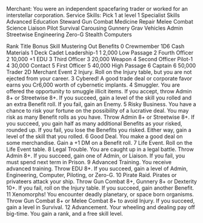 Merchant:
You were an independent spacefaring trader or worked for an interstellar corporation.
Service Skills: Pick 1 at level 1	Specialist Skills	Advanced Education
Steward	Gun Combat	Medicine
Repair	Melee Combat	Science
Liaison	Pilot	Survival
Carousing	Gunnery	Grav Vehicles
Admin	Streetwise	Engineering
Zero-G	Stealth	Computers
		
Rank	Title	Bonus Skill	Mustering Out Benefits
0	Crewmember		1D6	Cash	Materials
1	Deck Cadet	Leadership-1	1	2,000	Low Passage
2	Fourth Officer		2	10,000	+1 EDU
3	Third Officer		3	20,000	Weapon
4	Second Officer	Pilot-1	4	30,000	Contact
5	First Officer		5	40,000	High Passage
6	Captain		6	50,000	Trader
2D	Merchant Event
2	Injury. Roll on the Injury table, but you are not ejected from your career.
3	Cybered! A good trade deal or corporate favor earns you Cr6,000 worth of cybernetic implants.
4	Smuggler. You are offered the opportunity to smuggle illicit items. If you accept, throw Admin 8+ or Streetwise 8+. If you succeed, gain a level of the skill you rolled and an extra Benefit roll. If you fail, gain an Enemy.
5	Risky Business. You have a chance to risk your fortune on the possibility of a lucrative deal. You may risk as many Benefit rolls as you have. Throw Admin 8+ or Streetwise 8+. If you succeed, you gain half as many additional Benefits as your risked, rounded up. If you fail, you lose the Benefits you risked. Either way, gain a level of the skill that you rolled.
6	Good Deal. You make a good deal on some merchandise. Gain a +1 DM on a Benefit roll.
7	Life Event. Roll on the Life Event table.
8	Legal Trouble. You are caught up in a legal battle. Throw Admin 8+. If you succeed, gain one of Admin, or Liaison. If you fail, you must spend next term in Prison.
9	Advanced Training. You receive advanced training. Throw EDU 8+. If you succeed, gain a level of Admin, Engineering, Computer, Piloting, or Zero-G.
10	Pirate Raid. Pirates or privateers attack your ship. Throw Gun Combat 8+, Gunnery 8+ or Dexterity 10+. If you fail, roll on the Injury table. If you succeed, gain another Benefit.
11	Xenomorphs! You encounter deadly planetary, or space born organisms. Throw Gun Combat 8+ or Melee Combat 8+ to avoid Injury. If you succeed, gain a level in Survival.
12	Advancement. Your wheeling and dealing pay off big-time. You gain a rank, and a free skill level.